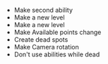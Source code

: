 + Make second ability
+ Make a new level
+ Make a new level
+ Make Available points change
+ Create dead spots
+ Make Camera rotation
+ Don't use abilities while dead